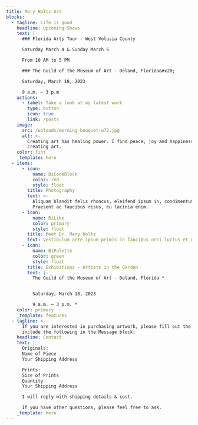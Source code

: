 ```yaml
---
title: Mary Holtz Art
blocks:
  - tagline: Life is good
    headline: Upcoming Shows
    text: |
      ### Florida Arts Tour - West Volusia County

      Saturday March 4 & Sunday March 5

      From 10 AM to 5 PM

      ### The Guild of the Museum of Art - Deland, Florida&#x20;

      Saturday, March 18, 2023

      9 a.m. – 3 p.m
    actions:
      - label: Take a look at my latest work
        type: button
        icon: true
        link: /posts
    image:
      src: /uploads/morning-bouquet-w72.jpg
      alt: >-
        Creating art has healing power. I find peace, joy and happiness in
        creating art. 
    color: tint
    _template: hero
  - items:
      - icon:
          name: BiCodeBlock
          color: red
          style: float
        title: Photography
        text: >-
          Aliquam blandit felis rhoncus, eleifend ipsum in, condimentum nibh.
          Praesent ac faucibus risus, eu lacinia enim.
      - icon:
          name: BiLike
          color: primary
          style: float
        title: Meet Dr. Mary Holtz
        text: Vestibulum ante ipsum primis in faucibus orci luctus et ultrices.
      - icon:
          name: BiPalette
          color: green
          style: float
        title: Exhibitions - Artists in the Garden
        text: |-
          The Guild of the Museum of Art - Deland, Florida *


          Saturday, March 18, 2023

          9 a.m. – 3 p.m. *
    color: primary
    _template: features
  - tagline: >-
      If you are interested in purchasing artwork, please fill out the form &
      include the following in the Message block:
    headline: Contact
    text: |
      Originals:
      Name of Piece
      Your Shipping Address

      Prints:
      Size of Prints
      Quantity
      Your Shipping Address

      I will reply with shipping details & cost.

      If you have other questions, please feel free to ask.
    _template: hero
---
```


